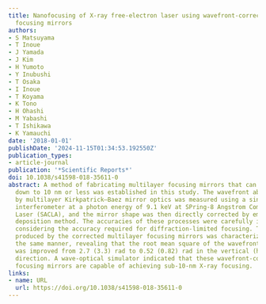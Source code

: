 ```yaml
---
title: Nanofocusing of X-ray free-electron laser using wavefront-corrected multilayer
  focusing mirrors
authors:
- S Matsuyama
- T Inoue
- J Yamada
- J Kim
- H Yumoto
- Y Inubushi
- T Osaka
- I Inoue
- T Koyama
- K Tono
- H Ohashi
- M Yabashi
- T Ishikawa
- K Yamauchi
date: '2018-01-01'
publishDate: '2024-11-15T01:34:53.192550Z'
publication_types:
- article-journal
publication: '*Scientific Reports*'
doi: 10.1038/s41598-018-35611-0
abstract: A method of fabricating multilayer focusing mirrors that can focus X-rays
  down to 10 nm or less was established in this study. The wavefront aberration induced
  by multilayer Kirkpatrick–Baez mirror optics was measured using a single grating
  interferometer at a photon energy of 9.1 keV at SPring-8 Angstrom Compact Free Electron
  Laser (SACLA), and the mirror shape was then directly corrected by employing a differential
  deposition method. The accuracies of these processes were carefully investigated,
  considering the accuracy required for diffraction-limited focusing. The wavefront
  produced by the corrected multilayer focusing mirrors was characterized again in
  the same manner, revealing that the root mean square of the wavefront aberration
  was improved from 2.7 (3.3) rad to 0.52 (0.82) rad in the vertical (horizontal)
  direction. A wave-optical simulator indicated that these wavefront-corrected multilayer
  focusing mirrors are capable of achieving sub-10-nm X-ray focusing.
links:
- name: URL
  url: https://doi.org/10.1038/s41598-018-35611-0
---
```

